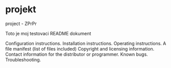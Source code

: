 # projekt
project - ZPrPr

Toto je moj testovaci README dokument

Configuration instructions.
Installation instructions.
Operating instructions.
A file manifest (list of files included)
Copyright and licensing information.
Contact information for the distributor or programmer.
Known bugs.
Troubleshooting.
